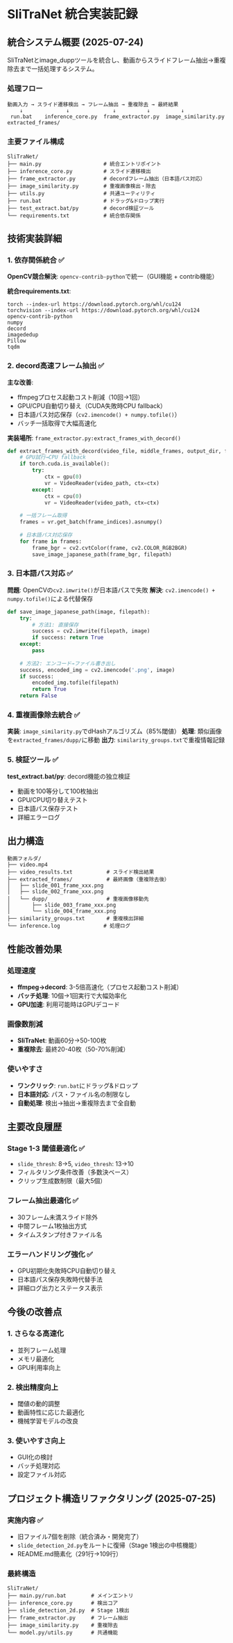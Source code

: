 # SliTraNet 統合実装記録

## 統合システム概要 (2025-07-24)

SliTraNetとimage_duppツールを統合し、動画からスライドフレーム抽出→重複除去まで一括処理するシステム。

### 処理フロー
```
動画入力 → スライド遷移検出 → フレーム抽出 → 重複除去 → 最終結果
    ↓              ↓              ↓          ↓          ↓
 run.bat    inference_core.py  frame_extractor.py  image_similarity.py  extracted_frames/
```

### 主要ファイル構成
```
SliTraNet/
├── main.py                    # 統合エントリポイント
├── inference_core.py          # スライド遷移検出
├── frame_extractor.py         # decordフレーム抽出（日本語パス対応）
├── image_similarity.py        # 重複画像検出・除去
├── utils.py                   # 共通ユーティリティ
├── run.bat                    # ドラッグ&ドロップ実行
├── test_extract.bat/py        # decord検証ツール
└── requirements.txt           # 統合依存関係
```

## 技術実装詳細

### 1. 依存関係統合 ✅
**OpenCV競合解決**: `opencv-contrib-python`で統一（GUI機能 + contrib機能）

**統合requirements.txt**:
```
torch --index-url https://download.pytorch.org/whl/cu124
torchvision --index-url https://download.pytorch.org/whl/cu124
opencv-contrib-python
numpy
decord
imagededup
Pillow
tqdm
```

### 2. decord高速フレーム抽出 ✅
**主な改善**:
- ffmpegプロセス起動コスト削減（10回→1回）
- GPU/CPU自動切り替え（CUDA失敗時CPU fallback）
- 日本語パス対応保存（`cv2.imencode() + numpy.tofile()`）
- バッチ一括取得で大幅高速化

**実装場所**: `frame_extractor.py:extract_frames_with_decord()`

```python
def extract_frames_with_decord(video_file, middle_frames, output_dir, fps):
    # GPU試行→CPU fallback
    if torch.cuda.is_available():
        try:
            ctx = gpu(0)
            vr = VideoReader(video_path, ctx=ctx)
        except:
            ctx = cpu(0)
            vr = VideoReader(video_path, ctx=ctx)
    
    # 一括フレーム取得
    frames = vr.get_batch(frame_indices).asnumpy()
    
    # 日本語パス対応保存
    for frame in frames:
        frame_bgr = cv2.cvtColor(frame, cv2.COLOR_RGB2BGR)
        save_image_japanese_path(frame_bgr, filepath)
```

### 3. 日本語パス対応 ✅
**問題**: OpenCVの`cv2.imwrite()`が日本語パスで失敗
**解決**: `cv2.imencode() + numpy.tofile()`による代替保存

```python
def save_image_japanese_path(image, filepath):
    try:
        # 方法1: 直接保存
        success = cv2.imwrite(filepath, image)
        if success: return True
    except:
        pass
    
    # 方法2: エンコード→ファイル書き出し
    success, encoded_img = cv2.imencode('.png', image)
    if success:
        encoded_img.tofile(filepath)
        return True
    return False
```

### 4. 重複画像除去統合 ✅
**実装**: `image_similarity.py`でdHashアルゴリズム（85%閾値）
**処理**: 類似画像を`extracted_frames/dupp/`に移動
**出力**: `similarity_groups.txt`で重複情報記録

### 5. 検証ツール ✅
**test_extract.bat/py**: decord機能の独立検証
- 動画を100等分して100枚抽出
- GPU/CPU切り替えテスト
- 日本語パス保存テスト
- 詳細エラーログ

## 出力構造

```
動画フォルダ/
├── video.mp4
├── video_results.txt           # スライド検出結果
├── extracted_frames/           # 最終画像（重複除去後）
│   ├── slide_001_frame_xxx.png
│   ├── slide_002_frame_xxx.png
│   └── dupp/                   # 重複画像移動先
│       ├── slide_003_frame_xxx.png
│       └── slide_004_frame_xxx.png
├── similarity_groups.txt       # 重複検出詳細
└── inference.log              # 処理ログ
```

## 性能改善効果

### 処理速度
- **ffmpeg→decord**: 3-5倍高速化（プロセス起動コスト削減）
- **バッチ処理**: 10個→1回実行で大幅効率化
- **GPU加速**: 利用可能時はGPUデコード

### 画像数削減
- **SliTraNet**: 動画60分→50-100枚
- **重複除去**: 最終20-40枚（50-70%削減）

### 使いやすさ
- **ワンクリック**: `run.bat`にドラッグ&ドロップ
- **日本語対応**: パス・ファイル名の制限なし
- **自動処理**: 検出→抽出→重複除去まで全自動

## 主要改良履歴

### Stage 1-3 閾値最適化 ✅
- `slide_thresh`: 8→5, `video_thresh`: 13→10
- フィルタリング条件改善（多数決ベース）
- クリップ生成数制限（最大5個）

### フレーム抽出最適化 ✅
- 30フレーム未満スライド除外
- 中間フレーム1枚抽出方式
- タイムスタンプ付きファイル名

### エラーハンドリング強化 ✅
- GPU初期化失敗時CPU自動切り替え
- 日本語パス保存失敗時代替手法
- 詳細ログ出力とステータス表示

## 今後の改善点

### 1. さらなる高速化
- 並列フレーム処理
- メモリ最適化
- GPU利用率向上

### 2. 検出精度向上
- 閾値の動的調整
- 動画特性に応じた最適化
- 機械学習モデルの改良

### 3. 使いやすさ向上
- GUI化の検討
- バッチ処理対応
- 設定ファイル対応

## プロジェクト構造リファクタリング (2025-07-25)

### 実施内容 ✅
- 旧ファイル7個を削除（統合済み・開発完了）
- `slide_detection_2d.py`をルートに復帰（Stage 1検出の中核機能）
- README.md簡素化（291行→109行）

### 最終構造
```
SliTraNet/
├── main.py/run.bat        # メインエントリ
├── inference_core.py      # 検出コア
├── slide_detection_2d.py  # Stage 1検出
├── frame_extractor.py     # フレーム抽出
├── image_similarity.py    # 重複除去
└── model.py/utils.py      # 共通機能
```